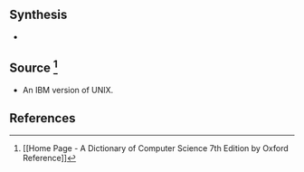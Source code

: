 ## Synthesis
- 
## Source [^1]
- An IBM version of UNIX.
## References

[^1]: [[Home Page - A Dictionary of Computer Science 7th Edition by Oxford Reference]]
